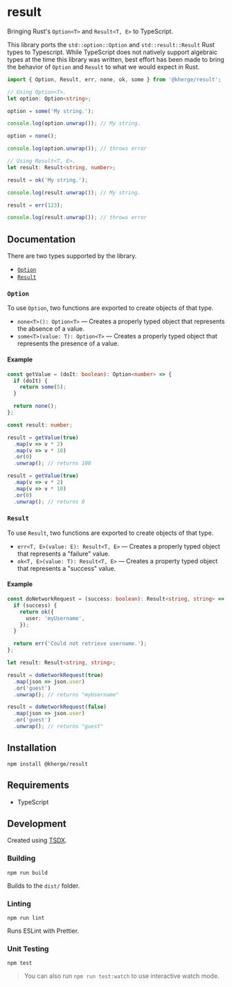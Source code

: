 # result

Bringing Rust's `Option<T>` and `Result<T, E>` to TypeScript.

This library ports the `std::option::Option` and `std::result::Result` Rust types to Typescript.
While TypeScript does not natively support algebraic types at the time this library was written,
best effort has been made to bring the behavior of `Option` and `Result` to what we would expect
in Rust.

```ts
import { Option, Result, err, none, ok, some } from '@kherge/result';

// Using Option<T>.
let option: Option<string>;

option = some('My string.');

console.log(option.unwrap()); // My string.

option = none();

console.log(option.unwrap()); // throws error

// Using Result<T, E>.
let result: Result<string, number>;

result = ok('My string.');

console.log(result.unwrap()); // My string.

result = err(123);

console.log(result.unwrap()); // throws error
```

## Documentation

There are two types supported by the library.

- [`Option`](src/option/Option.ts)
- [`Result`](src/option/Result.ts)

### `Option`

To use `Option`, two functions are exported to create objects of that type.

- `none<T>(): Option<T>` &mdash;
  Creates a properly typed object that represents the absence of a value.
- `some<T>(value: T): Option<T>` &mdash;
  Creates a properly typed object that represents the presence of a value.

#### Example

```ts
const getValue = (doIt: boolean): Option<number> => {
  if (doIt) {
    return some(5);
  }

  return none();
};

const result: number;

result = getValue(true)
  .map(v => v * 2)
  .map(v => v * 10)
  .or(0)
  .unwrap(); // returns 100

result = getValue(true)
  .map(v => v * 2)
  .map(v => v * 10)
  .or(0)
  .unwrap(); // returns 0
```

### `Result`

To use `Result`, two functions are exported to create objects of that type.

- `err<T, E>(value: E): Result<T, E>` &mdash;
  Creates a properly typed object that represents a "failure" value.
- `ok<T, E>(value: T): Result<T, E>` &mdash;
  Creates a property typed object that represents a "success" value.

#### Example

```ts
const doNetworkRequest = (success: boolean): Result<string, string> => {
  if (success) {
    return ok({
      user: 'myUsername',
    });
  }

  return err('Could not retrieve username.');
};

let result: Result<string, string>;

result = doNetworkRequest(true)
  .map(json => json.user)
  .or('guest')
  .unwrap(); // returns "myUsername"

result = doNetworkRequest(false)
  .map(json => json.user)
  .or('guest')
  .unwrap(); // returns "guest"
```

## Installation

    npm install @kherge/result

## Requirements

- TypeScript

## Development

Created using [TSDX](https://tsdx.io/).

### Building

    npm run build

Builds to the `dist/` folder.

### Linting

    npm run lint

Runs ESLint with Prettier.

### Unit Testing

    npm test

> You can also run `npm run test:watch` to use interactive watch mode.

